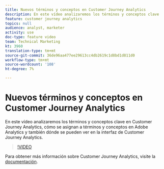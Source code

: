 ```yaml
---
title: Nuevos términos y conceptos en Customer Journey Analytics
description: En este vídeo analizaremos los términos y conceptos clave en Customer Journey Analytics, cómo se asignan a términos y conceptos en Adobe Analytics y también dónde se pueden ver en la interfaz de Customer Journey Analytics.
feature: customer journey analytics
topics: null
audience: analyst, marketer
activity: use
doc-type: feature video
team: Technical Marketing
kt: 3960
translation-type: tm+mt
source-git-commit: 36de96aa477ee29613cc4db2619c1d8bd1d811d0
workflow-type: tm+mt
source-wordcount: '108'
ht-degree: 7%

---
```



# Nuevos términos y conceptos en Customer Journey Analytics

En este vídeo analizaremos los términos y conceptos clave en Customer Journey Analytics, cómo se asignan a términos y conceptos en Adobe Analytics y también dónde se pueden ver en la interfaz de Customer Journey Analytics.

>[!VIDEO](https://video.tv.adobe.com/v/32113/?quality=12)

Para obtener más información sobre Customer Journey Analytics, visite la [documentación](https://docs.adobe.com/content/help/es-ES/analytics-platform/using/cja-landing.html).
